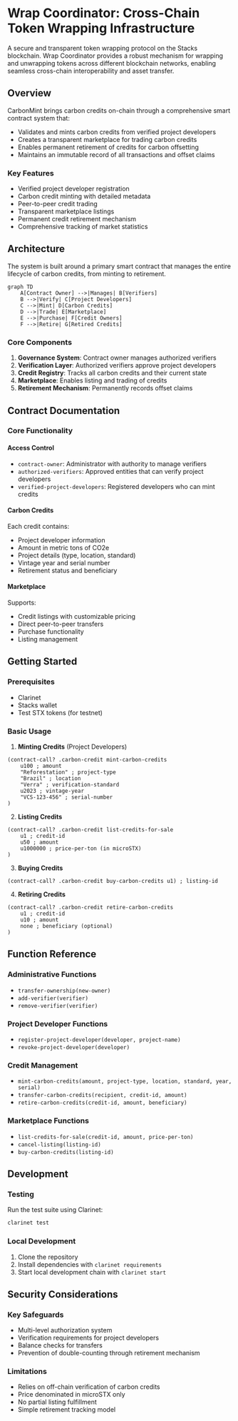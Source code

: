 # Wrap Coordinator: Cross-Chain Token Wrapping Infrastructure

A secure and transparent token wrapping protocol on the Stacks blockchain. Wrap Coordinator provides a robust mechanism for wrapping and unwrapping tokens across different blockchain networks, enabling seamless cross-chain interoperability and asset transfer.

## Overview

CarbonMint brings carbon credits on-chain through a comprehensive smart contract system that:
- Validates and mints carbon credits from verified project developers
- Creates a transparent marketplace for trading carbon credits
- Enables permanent retirement of credits for carbon offsetting
- Maintains an immutable record of all transactions and offset claims

### Key Features
- Verified project developer registration
- Carbon credit minting with detailed metadata
- Peer-to-peer credit trading
- Transparent marketplace listings
- Permanent credit retirement mechanism
- Comprehensive tracking of market statistics

## Architecture

The system is built around a primary smart contract that manages the entire lifecycle of carbon credits, from minting to retirement.

```mermaid
graph TD
    A[Contract Owner] -->|Manages| B[Verifiers]
    B -->|Verify| C[Project Developers]
    C -->|Mint| D[Carbon Credits]
    D -->|Trade| E[Marketplace]
    E -->|Purchase| F[Credit Owners]
    F -->|Retire| G[Retired Credits]
```

### Core Components
1. **Governance System**: Contract owner manages authorized verifiers
2. **Verification Layer**: Authorized verifiers approve project developers
3. **Credit Registry**: Tracks all carbon credits and their current state
4. **Marketplace**: Enables listing and trading of credits
5. **Retirement Mechanism**: Permanently records offset claims

## Contract Documentation

### Core Functionality

#### Access Control
- `contract-owner`: Administrator with authority to manage verifiers
- `authorized-verifiers`: Approved entities that can verify project developers
- `verified-project-developers`: Registered developers who can mint credits

#### Carbon Credits
Each credit contains:
- Project developer information
- Amount in metric tons of CO2e
- Project details (type, location, standard)
- Vintage year and serial number
- Retirement status and beneficiary

#### Marketplace
Supports:
- Credit listings with customizable pricing
- Direct peer-to-peer transfers
- Purchase functionality
- Listing management

## Getting Started

### Prerequisites
- Clarinet
- Stacks wallet
- Test STX tokens (for testnet)

### Basic Usage

1. **Minting Credits** (Project Developers)
```clarity
(contract-call? .carbon-credit mint-carbon-credits
    u100 ; amount
    "Reforestation" ; project-type
    "Brazil" ; location
    "Verra" ; verification-standard
    u2023 ; vintage-year
    "VCS-123-456" ; serial-number
)
```

2. **Listing Credits**
```clarity
(contract-call? .carbon-credit list-credits-for-sale
    u1 ; credit-id
    u50 ; amount
    u1000000 ; price-per-ton (in microSTX)
)
```

3. **Buying Credits**
```clarity
(contract-call? .carbon-credit buy-carbon-credits u1) ; listing-id
```

4. **Retiring Credits**
```clarity
(contract-call? .carbon-credit retire-carbon-credits 
    u1 ; credit-id
    u10 ; amount
    none ; beneficiary (optional)
)
```

## Function Reference

### Administrative Functions
- `transfer-ownership(new-owner)`
- `add-verifier(verifier)`
- `remove-verifier(verifier)`

### Project Developer Functions
- `register-project-developer(developer, project-name)`
- `revoke-project-developer(developer)`

### Credit Management
- `mint-carbon-credits(amount, project-type, location, standard, year, serial)`
- `transfer-carbon-credits(recipient, credit-id, amount)`
- `retire-carbon-credits(credit-id, amount, beneficiary)`

### Marketplace Functions
- `list-credits-for-sale(credit-id, amount, price-per-ton)`
- `cancel-listing(listing-id)`
- `buy-carbon-credits(listing-id)`

## Development

### Testing
Run the test suite using Clarinet:
```bash
clarinet test
```

### Local Development
1. Clone the repository
2. Install dependencies with `clarinet requirements`
3. Start local development chain with `clarinet start`

## Security Considerations

### Key Safeguards
- Multi-level authorization system
- Verification requirements for project developers
- Balance checks for transfers
- Prevention of double-counting through retirement mechanism

### Limitations
- Relies on off-chain verification of carbon credits
- Price denominated in microSTX only
- No partial listing fulfillment
- Simple retirement tracking model